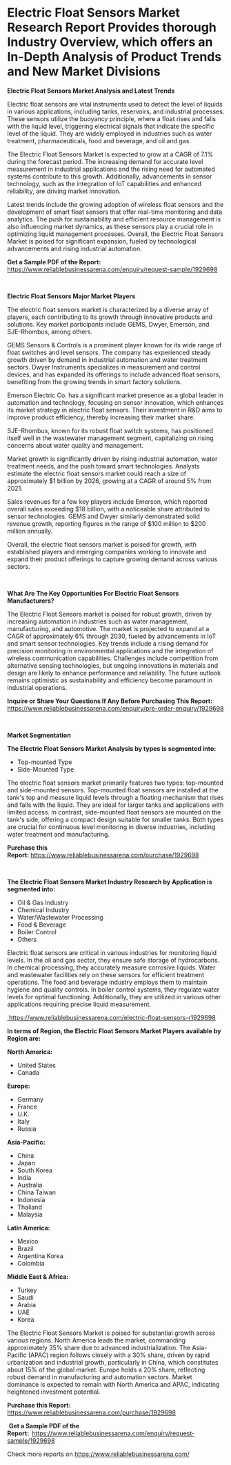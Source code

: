 <p><h1>Electric Float Sensors Market Research Report Provides thorough Industry Overview, which offers an In-Depth Analysis of Product Trends and New Market Divisions</h1></p><p><strong>Electric Float Sensors Market Analysis and Latest Trends</strong></p>
<p><p>Electric float sensors are vital instruments used to detect the level of liquids in various applications, including tanks, reservoirs, and industrial processes. These sensors utilize the buoyancy principle, where a float rises and falls with the liquid level, triggering electrical signals that indicate the specific level of the liquid. They are widely employed in industries such as water treatment, pharmaceuticals, food and beverage, and oil and gas.</p><p>The Electric Float Sensors Market is expected to grow at a CAGR of 7.1% during the forecast period. The increasing demand for accurate level measurement in industrial applications and the rising need for automated systems contribute to this growth. Additionally, advancements in sensor technology, such as the integration of IoT capabilities and enhanced reliability, are driving market innovation. </p><p>Latest trends include the growing adoption of wireless float sensors and the development of smart float sensors that offer real-time monitoring and data analytics. The push for sustainability and efficient resource management is also influencing market dynamics, as these sensors play a crucial role in optimizing liquid management processes. Overall, the Electric Float Sensors Market is poised for significant expansion, fueled by technological advancements and rising industrial automation.</p></p>
<p><strong>Get a Sample PDF of the Report:&nbsp;</strong> <a href="https://www.reliablebusinessarena.com/enquiry/request-sample/1929698?utm_campaign=3268&utm_medium=2&utm_source=Github&utm_content=ia&utm_term=29032025&utm_id=electric-float-sensors">https://www.reliablebusinessarena.com/enquiry/request-sample/1929698</a></p>
<p>&nbsp;</p>
<p><strong>Electric Float Sensors Major Market Players</strong></p>
<p><p>The electric float sensors market is characterized by a diverse array of players, each contributing to its growth through innovative products and solutions. Key market participants include GEMS, Dwyer, Emerson, and SJE-Rhombus, among others.</p><p>GEMS Sensors & Controls is a prominent player known for its wide range of float switches and level sensors. The company has experienced steady growth driven by demand in industrial automation and water treatment sectors. Dwyer Instruments specializes in measurement and control devices, and has expanded its offerings to include advanced float sensors, benefiting from the growing trends in smart factory solutions.</p><p>Emerson Electric Co. has a significant market presence as a global leader in automation and technology, focusing on sensor innovation, which enhances its market strategy in electric float sensors. Their investment in R&D aims to improve product efficiency, thereby increasing their market share.</p><p>SJE-Rhombus, known for its robust float switch systems, has positioned itself well in the wastewater management segment, capitalizing on rising concerns about water quality and management.</p><p>Market growth is significantly driven by rising industrial automation, water treatment needs, and the push toward smart technologies. Analysts estimate the electric float sensors market could reach a size of approximately $1 billion by 2026, growing at a CAGR of around 5% from 2021.</p><p>Sales revenues for a few key players include Emerson, which reported overall sales exceeding $18 billion, with a noticeable share attributed to sensor technologies. GEMS and Dwyer similarly demonstrated solid revenue growth, reporting figures in the range of $100 million to $200 million annually.</p><p>Overall, the electric float sensors market is poised for growth, with established players and emerging companies working to innovate and expand their product offerings to capture growing demand across various sectors.</p></p>
<p>&nbsp;</p>
<p><strong>What Are The Key Opportunities For Electric Float Sensors Manufacturers?</strong></p>
<p><p>The Electric Float Sensors market is poised for robust growth, driven by increasing automation in industries such as water management, manufacturing, and automotive. The market is projected to expand at a CAGR of approximately 6% through 2030, fueled by advancements in IoT and smart sensor technologies. Key trends include a rising demand for precision monitoring in environmental applications and the integration of wireless communication capabilities. Challenges include competition from alternative sensing technologies, but ongoing innovations in materials and design are likely to enhance performance and reliability. The future outlook remains optimistic as sustainability and efficiency become paramount in industrial operations.</p></p>
<p><strong>Inquire or Share Your Questions If Any Before Purchasing This Report:</strong> <a href="https://www.reliablebusinessarena.com/enquiry/pre-order-enquiry/1929698?utm_campaign=3268&utm_medium=2&utm_source=Github&utm_content=ia&utm_term=29032025&utm_id=electric-float-sensors">https://www.reliablebusinessarena.com/enquiry/pre-order-enquiry/1929698</a></p>
<p>&nbsp;</p>
<p><strong>Market Segmentation</strong></p>
<p><strong>The Electric Float Sensors Market Analysis by types is segmented into:</strong></p>
<p><ul><li>Top-mounted Type</li><li>Side-Mounted Type</li></ul></p>
<p><p>The electric float sensors market primarily features two types: top-mounted and side-mounted sensors. Top-mounted float sensors are installed at the tank's top and measure liquid levels through a floating mechanism that rises and falls with the liquid. They are ideal for larger tanks and applications with limited access. In contrast, side-mounted float sensors are mounted on the tank's side, offering a compact design suitable for smaller tanks. Both types are crucial for continuous level monitoring in diverse industries, including water treatment and manufacturing.</p></p>
<p><strong>Purchase this Report:&nbsp;</strong><a href="https://www.reliablebusinessarena.com/purchase/1929698?utm_campaign=3268&utm_medium=2&utm_source=Github&utm_content=ia&utm_term=29032025&utm_id=electric-float-sensors">https://www.reliablebusinessarena.com/purchase/1929698</a></p>
<p>&nbsp;</p>
<p><strong>The Electric Float Sensors Market Industry Research by Application is segmented into:</strong></p>
<p><ul><li>Oil & Gas Industry</li><li>Chemical Industry</li><li>Water/Wastewater Processing</li><li>Food & Beverage</li><li>Boiler Control</li><li>Others</li></ul></p>
<p><p>Electric float sensors are critical in various industries for monitoring liquid levels. In the oil and gas sector, they ensure safe storage of hydrocarbons. In chemical processing, they accurately measure corrosive liquids. Water and wastewater facilities rely on these sensors for efficient treatment operations. The food and beverage industry employs them to maintain hygiene and quality controls. In boiler control systems, they regulate water levels for optimal functioning. Additionally, they are utilized in various other applications requiring precise liquid measurement.</p></p>
<p><a href="https://www.reliablebusinessarena.com/electric-float-sensors-r1929698?utm_campaign=3268&utm_medium=2&utm_source=Github&utm_content=ia&utm_term=29032025&utm_id=electric-float-sensors">&nbsp;https://www.reliablebusinessarena.com/electric-float-sensors-r1929698</a></p>
<p><strong>In terms of Region, the Electric Float Sensors Market Players available by Region are:</strong></p>
<p>
    <p> <strong> North America: </strong>
        <ul>
            <li>United States</li>
            <li>Canada</li>
        </ul>
        </p> 
    <p> <strong> Europe: </strong>
        <ul>
            <li>Germany</li>
            <li>France</li>
            <li>U.K.</li>
            <li>Italy</li>
            <li>Russia</li>
        </ul>
        </p> 
    <p> <strong> Asia-Pacific: </strong>
        <ul>
            <li>China</li>
            <li>Japan</li>
            <li>South Korea</li>
            <li>India</li>
            <li>Australia</li>
            <li>China Taiwan</li>
            <li>Indonesia</li>
            <li>Thailand</li>
            <li>Malaysia</li>
        </ul>
        </p> 
    <p> <strong> Latin America: </strong>
        <ul>
            <li>Mexico</li>
            <li>Brazil</li>
            <li>Argentina Korea</li>
            <li>Colombia</li>
        </ul>
        </p> 
    <p> <strong> Middle East & Africa: </strong>
        <ul>
            <li>Turkey</li>
            <li>Saudi</li>
            <li>Arabia</li>
            <li>UAE</li>
            <li>Korea</li>
        </ul>
    </p>
    </p>
<p><p>The Electric Float Sensors Market is poised for substantial growth across various regions. North America leads the market, commanding approximately 35% share due to advanced industrialization. The Asia-Pacific (APAC) region follows closely with a 30% share, driven by rapid urbanization and industrial growth, particularly in China, which constitutes about 15% of the global market. Europe holds a 20% share, reflecting robust demand in manufacturing and automation sectors. Market dominance is expected to remain with North America and APAC, indicating heightened investment potential.</p></p>
<p><strong>Purchase this Report: </strong><a href="https://www.reliablebusinessarena.com/purchase/1929698?utm_campaign=3268&utm_medium=2&utm_source=Github&utm_content=ia&utm_term=29032025&utm_id=electric-float-sensors">https://www.reliablebusinessarena.com/purchase/1929698</a></p>
<p>&nbsp;<strong>Get a Sample PDF of the Report:&nbsp;&nbsp;</strong><a href="https://www.reliablebusinessarena.com/enquiry/request-sample/1929698?utm_campaign=3268&utm_medium=2&utm_source=Github&utm_content=ia&utm_term=29032025&utm_id=electric-float-sensors">https://www.reliablebusinessarena.com/enquiry/request-sample/1929698</a></p>
<p><strong></strong></p>
<p>Check more reports on <a href="https://www.reliablebusinessarena.com/?utm_campaign=3268&utm_medium=2&utm_source=Github&utm_content=ia&utm_term=29032025&utm_id=electric-float-sensors">https://www.reliablebusinessarena.com/</a></p>